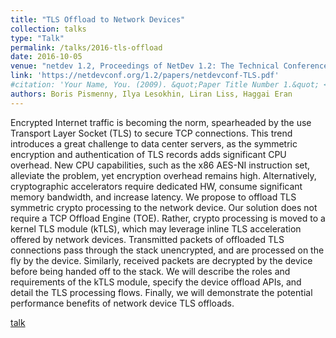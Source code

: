 ```yaml
---
title: "TLS Offload to Network Devices"
collection: talks
type: "Talk"
permalink: /talks/2016-tls-offload
date: 2016-10-05
venue: "netdev 1.2, Proceedings of NetDev 1.2: The Technical Conference on Linux Networking"
link: 'https://netdevconf.org/1.2/papers/netdevconf-TLS.pdf'
#citation: 'Your Name, You. (2009). &quot;Paper Title Number 1.&quot; <i>Journal 1</i>. 1(1).'
authors: Boris Pismenny, Ilya Lesokhin, Liran Liss, Haggai Eran
---
```


Encrypted Internet traffic is becoming the norm, spearheaded by
the use Transport Layer Socket (TLS) to secure TCP connections.
This trend introduces a great challenge to data center servers, as
the symmetric encryption and authentication of TLS records adds
significant CPU overhead. New CPU capabilities, such as the x86
AES-NI instruction set, alleviate the problem, yet encryption
overhead remains high. Alternatively, cryptographic accelerators
require dedicated HW, consume significant memory bandwidth,
and increase latency. We propose to offload TLS symmetric
crypto processing to the network device. Our solution does not require
a TCP Offload Engine (TOE). Rather, crypto processing is
moved to a kernel TLS module (kTLS), which may leverage
inline TLS acceleration offered by network devices. Transmitted
packets of offloaded TLS connections pass through the stack unencrypted,
and are processed on the fly by the device. Similarly,
received packets are decrypted by the device before being handed
off to the stack. We will describe the roles and requirements of
the kTLS module, specify the device offload APIs, and detail the
TLS processing flows. Finally, we will demonstrate the potential
performance benefits of network device TLS offloads.

[talk](https://netdevconf.org/1.2/papers/netdevconf-TLS.pdf)

